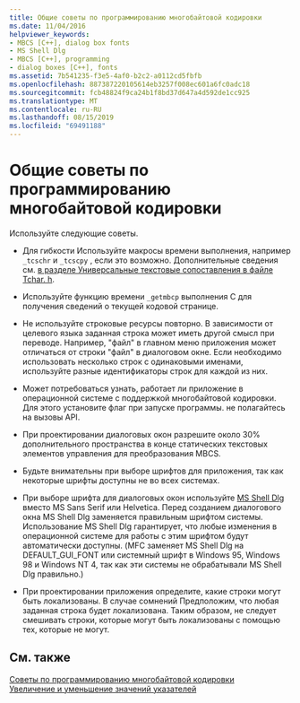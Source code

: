 ```yaml
---
title: Общие советы по программированию многобайтовой кодировки
ms.date: 11/04/2016
helpviewer_keywords:
- MBCS [C++], dialog box fonts
- MS Shell Dlg
- MBCS [C++], programming
- dialog boxes [C++], fonts
ms.assetid: 7b541235-f3e5-4af0-b2c2-a0112cd5fbfb
ms.openlocfilehash: 887387220105614eb3257f008ec601a6fc0adc18
ms.sourcegitcommit: fcb48824f9ca24b1f8bd37d647a4d592de1cc925
ms.translationtype: MT
ms.contentlocale: ru-RU
ms.lasthandoff: 08/15/2019
ms.locfileid: "69491188"
---
```

# <a name="general-mbcs-programming-advice"></a>Общие советы по программированию многобайтовой кодировки

Используйте следующие советы.

- Для гибкости Используйте макросы времени выполнения, например `_tcschr` и `_tcscpy` , если это возможно. Дополнительные сведения см. [в разделе Универсальные текстовые сопоставления в файле Tchar. h](../text/generic-text-mappings-in-tchar-h.md).

- Используйте функцию времени `_getmbcp` выполнения C для получения сведений о текущей кодовой странице.

- Не используйте строковые ресурсы повторно. В зависимости от целевого языка заданная строка может иметь другой смысл при переводе. Например, "файл" в главном меню приложения может отличаться от строки "файл" в диалоговом окне. Если необходимо использовать несколько строк с одинаковыми именами, используйте разные идентификаторы строк для каждой из них.

- Может потребоваться узнать, работает ли приложение в операционной системе с поддержкой многобайтовой кодировки. Для этого установите флаг при запуске программы. не полагайтесь на вызовы API.

- При проектировании диалоговых окон разрешите около 30% дополнительного пространства в конце статических текстовых элементов управления для преобразования MBCS.

- Будьте внимательны при выборе шрифтов для приложения, так как некоторые шрифты доступны не во всех системах.

- При выборе шрифта для диалоговых окон используйте [MS Shell Dlg](/windows/win32/Intl/using-ms-shell-dlg-and-ms-shell-dlg-2) вместо MS Sans Serif или Helvetica. Перед созданием диалогового окна MS Shell Dlg заменяется правильным шрифтом системы. Использование MS Shell Dlg гарантирует, что любые изменения в операционной системе для работы с этим шрифтом будут автоматически доступны. (MFC заменяет MS Shell Dlg на DEFAULT_GUI_FONT или системный шрифт в Windows 95, Windows 98 и Windows NT 4, так как эти системы не обрабатывали MS Shell Dlg правильно.)

- При проектировании приложения определите, какие строки могут быть локализованы. В случае сомнений Предположим, что любая заданная строка будет локализована. Таким образом, не следует смешивать строки, которые могут быть локализованы с помощью тех, которые не могут.

## <a name="see-also"></a>См. также

[Советы по программированию многобайтовой кодировки](../text/mbcs-programming-tips.md)<br/>
[Увеличение и уменьшение значений указателей](../text/incrementing-and-decrementing-pointers.md)
